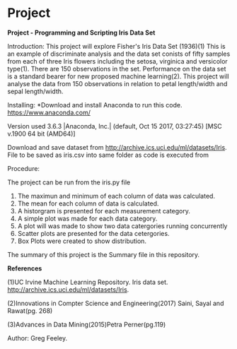 # Project

**Project - Programming and Scripting Iris Data Set**

Introduction: This project will explore Fisher's Iris Data Set (1936)(1) This is an example of discriminate analysis and the data set conists of fifty samples from each of three Iris flowers including the setosa, virginica and versicolor type(1). There are 150 observations in the set. Performance on the data set is a standard bearer for new proposed machine learning(2). This project will analyse the data from 150 observations in relation to petal length/width and sepal length/width.


Installing: *Download and install Anaconda to run this code. https://www.anaconda.com/

Version used 3.6.3 |Anaconda, Inc.| (default, Oct 15 2017, 03:27:45) [MSC v.1900 64 bit (AMD64)]

Download and save dataset from  http://archive.ics.uci.edu/ml/datasets/Iris. File to be saved as iris.csv into same folder as code is executed from


Procedure:

The project can be run from the iris.py file

1. The maximun and minimum of each column of data was calculated.
2. The mean for each column of data is calculated.
3. A historgram is presented for each measurement category.
4. A simple plot was made for each data category.
5. A plot will was made to show two data catergories running concurrently
6. Scatter plots are presented for the data cetergories. 
7. Box Plots were created to show distribution.

The summary of this project is the Summary file in this repository.


**References**

(1)UC Irvine Machine Learning Repository. Iris data set. http://archive.ics.uci.edu/ml/datasets/Iris.

(2)Innovations in Compter Science and Engineering(2017) Saini, Sayal and Rawat(pg. 268)

(3)Advances in Data Mining(2015)Petra Perner(pg.119)

Author: Greg Feeley.
